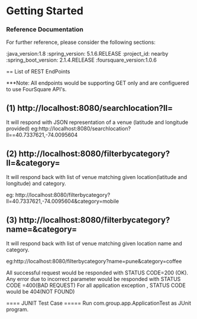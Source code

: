 # Getting Started

### Reference Documentation
For further reference, please consider the following sections:

:java_version:1.8
:spring_version: 5.1.6.RELEASE
:project_id: nearby
:spring_boot_version: 2.1.4.RELEASE
:foursquare_version:1.0.6


== List of REST EndPoints

***Note: All endpoints would be supporting GET only and are configuered to use FourSquare API's.

(1)
http://localhost:8080/searchlocation?ll=<VALUE>
----

It will respond with JSON representation of a venue (latitude and longitude provided)
eg:http://localhost:8080/searchlocation?ll==40.7337621,-74.0095604


(2)
http://localhost:8080/filterbycategory?ll=<VALUE>&category=<VALUE>
----
It will respond back with list of venue matching given location(latitude and longitude) and category.

eg: http://localhost:8080/filterbycategory?ll=40.7337621,-74.0095604&category=mobile

(3)
http://localhost:8080/filterbycategory?name=<LOCATION>&category=<VALUE>
----
It will respond back with list of venue matching given location name and category.

eg:http://localhost:8080/filterbycategory?name=pune&category=coffee

All successful request would be responded with STATUS CODE=200 (OK). Any error due to incorrect parameter would be responded with STATUS CODE =400(BAD REQUEST)
For all application exception , STATUS CODE would be 404(NOT FOUND)  


==== JUNIT Test Case =====
Run com.group.app.ApplicationTest as JUnit program.